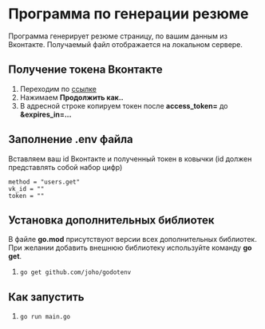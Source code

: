 # Программа по генерации резюме
Программа генерирует резюме страницу, по вашим данным из Вконтакте. Получаемый файл отображается на локальном сервере.

## Получение токена Вконтакте
1. Переходим по [ссылке](https://oauth.vk.com/authorize?client_id=6178269&display=page&redirect_uri=https://oauth.vk.com/blank.html&scope=friends,notify,photos,wall,email,mail,groups,stats,offline&response_type=token&v=5.74)
2. Нажимаем **Продолжить как..**
3. В адресной строке копируем токен после **access_token=** до **&expires_in=...**
## Заполнение .env файла
Вставляем ваш id Вконтакте и полученный токен в ковычки (id должен представлять собой набор цифр)
```no-highlight
method = "users.get"
vk_id = ""
token = ""
```
## Установка дополнительных библиотек
В файле **go.mod** присутствуют версии всех дополнительных библиотек.
При желании добавить внешнюю библиотеку используйте команду **go get**.
1. `go get github.com/joho/godotenv`

## Как запустить
1. `go run main.go`

